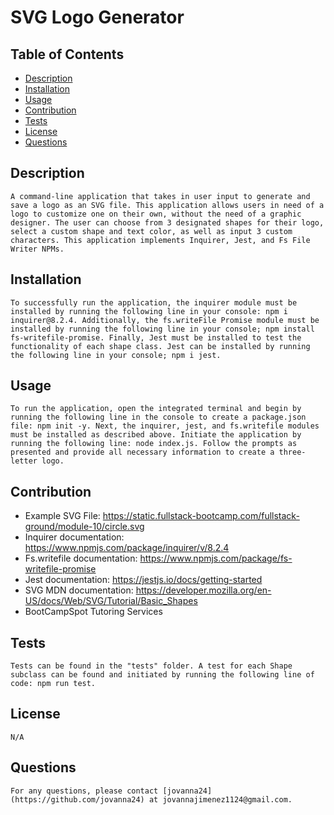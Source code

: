 # SVG Logo Generator

## Table of Contents 
- [Description](#description) 
- [Installation](#installation)
- [Usage](#usage)
- [Contribution](#contribution)
- [Tests](#tests)
- [License](#license)
- [Questions](#questions)

## Description <a name="description"></a>
    A command-line application that takes in user input to generate and save a logo as an SVG file. This application allows users in need of a logo to customize one on their own, without the need of a graphic designer. The user can choose from 3 designated shapes for their logo, select a custom shape and text color, as well as input 3 custom characters. This application implements Inquirer, Jest, and Fs File Writer NPMs. 

## Installation <a name="installation"></a>
    To successfully run the application, the inquirer module must be installed by running the following line in your console: npm i inquirer@8.2.4. Additionally, the fs.writeFile Promise module must be installed by running the following line in your console; npm install fs-writefile-promise. Finally, Jest must be installed to test the functionality of each shape class. Jest can be installed by running the following line in your console; npm i jest.

## Usage <a name="usage"></a>
    To run the application, open the integrated terminal and begin by running the following line in the console to create a package.json file: npm init -y. Next, the inquirer, jest, and fs.writefile modules must be installed as described above. Initiate the application by running the following line: node index.js. Follow the prompts as presented and provide all necessary information to create a three-letter logo. 

## Contribution <a name="contribution"></a>
- Example SVG File: https://static.fullstack-bootcamp.com/fullstack-ground/module-10/circle.svg 
- Inquirer documentation: https://www.npmjs.com/package/inquirer/v/8.2.4 	
- Fs.writefile documentation: https://www.npmjs.com/package/fs-writefile-promise  	
- Jest documentation: https://jestjs.io/docs/getting-started 
- SVG MDN documentation: https://developer.mozilla.org/en-US/docs/Web/SVG/Tutorial/Basic_Shapes
- BootCampSpot Tutoring Services

## Tests <a name="tests"></a>
    Tests can be found in the "tests" folder. A test for each Shape subclass can be found and initiated by running the following line of code: npm run test.

## License <a name="license"></a>
    N/A

## Questions <a name="questions"></a>
    For any questions, please contact [jovanna24](https://github.com/jovanna24) at jovannajimenez1124@gmail.com.

